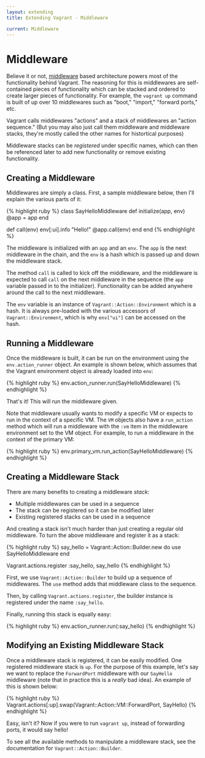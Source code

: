 ```yaml
---
layout: extending
title: Extending Vagrant - Middleware

current: Middleware
---
```

# Middleware

Believe it or not, [middleware](http://en.wikipedia.org/wiki/Middleware) based architecture
powers most of the functionality behind Vagrant. The reasoning for this is middlewares are
self-contained pieces of functionality which can be stacked and ordered to create larger
pieces of functionality. For example, the `vagrant up` command is built of up over 10 middlewares
such as "boot," "import," "forward ports," etc.

Vagrant calls middlewares "actions" and a stack of middlewares an "action sequence."
(But you may also just call them middleware and middleware stacks, they're mostly
called the other names for histortical purposes)

Middleware stacks can be _registered_ under specific names, which can then be
referenced later to add new functionality or remove existing functionality.

## Creating a Middleware

Middlewares are simply a class. First, a sample middleware below, then I'll
explain the various parts of it:

{% highlight ruby %}
class SayHelloMiddleware
  def initialize(app, env)
    @app = app
  end

  def call(env)
    env[:ui].info "Hello!"
    @app.call(env)
  end
end
{% endhighlight %}

The middleware is initialized with an `app` and an `env`. The `app` is the next
middleware in the chain, and the `env` is a hash which is passed up and down the
middleware stack.

The method `call` is called to kick off the middleware, and the middleware
is expected to call `call` on the next middleware in the sequence (the `app`
variable passed in to the initializer). Functionality can be added anywhere
around the call to the next middleware.

The `env` variable is an instance of `Vagrant::Action::Environment` which is
a hash. It is always pre-loaded with the various accessors of `Vagrant::Environment`,
which is why `env["ui"]` can be accessed on the hash.

## Running a Middleware

Once the middleware is built, it can be run on the environment using the
`env.action_runner` object. An example is shown below, which assumes that the
Vagrant environment object is already loaded into `env`:

{% highlight ruby %}
env.action_runner.run(SayHelloMiddleware)
{% endhighlight %}

That's it! This will run the middleware given.

Note that middleware usually wants to modify a specific VM or expects
to run in the context of a specific VM. The `VM` objects also have a
`run_action` method which will run a middleware with the `:vm` item
in the middleware environment set to the VM object. For example, to
run a middleware in the context of the primary VM:

{% highlight ruby %}
env.primary_vm.run_action(SayHelloMiddleware)
{% endhighlight %}

## Creating a Middleware Stack

There are many benefits to creating a middleware _stack_:

* Multiple middlewares can be used in a sequence
* The stack can be registered so it can be modified later
* Existing registered stacks can be used in a sequence

And creating a stack isn't much harder than just creating a regular
old middleware. To turn the above middleware and register it as a stack:

{% highlight ruby %}
say_hello = Vagrant::Action::Builder.new do
  use SayHelloMiddleware
end

Vagrant.actions.register :say_hello, say_hello
{% endhighlight %}

First, we use `Vagrant::Action::Builder` to build up a sequence of
middlewares. The `use` method adds that middleware class to the
sequence.

Then, by calling `Vagrant.actions.register`, the builder instance is
registered under the name `:say_hello`.

Finally, running this stack is equally easy:

{% highlight ruby %}
env.action_runner.run(:say_hello)
{% endhighlight %}

## Modifying an Existing Middleware Stack

Once a middleware stack is registered, it can be easily modified.
One registered middleware stack is `up`. For the purpose of this example,
let's say we want to replace the `ForwardPort` middleware with our `SayHello`
middleware (note that in practice this is a _really_ bad idea). An example
of this is shown below:

{% highlight ruby %}
Vagrant.actions[:up].swap(Vagrant::Action::VM::ForwardPort, SayHello)
{% endhighlight %}

Easy, isn't it? Now if you were to run `vagrant up`, instead of forwarding
ports, it would say hello!

To see all the available methods to manipulate a middleware stack,
see the documentation for `Vagrant::Action::Builder`.


